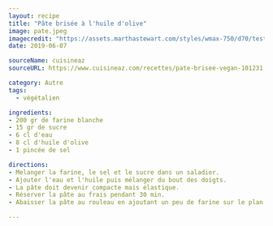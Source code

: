 ```yaml
---
layout: recipe
title: "Pâte brisée à l'huile d'olive"
image: pate.jpeg
imagecredit: "https://assets.marthastewart.com/styles/wmax-750/d70/test-kitchens-favorite-pate-brisee-cmr7002761-juliagartland-0655-horiz/test-kitchens-favorite-pate-brisee-cmr7002761-juliagartland-0655-horiz.jpg?itok=LZivOj6K"
date: 2019-06-07

sourceName: cuisineaz
sourceURL: https://www.cuisineaz.com/recettes/pate-brisee-vegan-101231.aspx

category: Autre
tags:
  - végétalien

ingredients:
- 200 gr de farine blanche
- 15 gr de sucre
- 6 cl d'eau
- 8 cl d'huile d'olive
- 1 pincée de sel

directions:
- Melanger la farine, le sel et le sucre dans un saladier.
- Ajouter l'eau et l'huile puis mélanger du bout des doigts.
- La pâte doit devenir compacte mais élastique.
- Réserver la pâte au frais pendant 30 min.
- Abaisser la pâte au rouleau en ajoutant un peu de farine sur le plan de travail.

---
```

